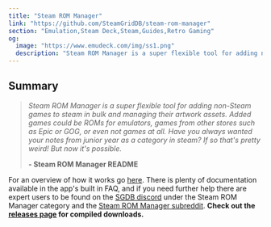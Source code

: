 ```yaml
---
title: "Steam ROM Manager"
link: "https://github.com/SteamGridDB/steam-rom-manager"
section: "Emulation,Steam Deck,Steam,Guides,Retro Gaming"
og:
  image: "https://www.emudeck.com/img/ss1.png"
  description: "Steam ROM Manager is a super flexible tool for adding non-Steam games to steam in bulk and managing their artwork assets."
---
```


## Summary

>*Steam ROM Manager is a super flexible tool for adding non-Steam games to steam in bulk and managing their artwork assets. Added games could be ROMs for emulators, games from other stores such as Epic or GOG, or even not games at all. Have you always wanted your notes from junior year as a category in steam? If so that's pretty weird! But now it's possible.*
>
>**- Steam ROM Manager README**

For an overview of how it works go [here](https://steamgriddb.github.io/steam-rom-manager/). There is plenty of documentation available in the app's built in FAQ, and if you need further help there are expert users to be found on the [SGDB discord](https://discord.gg/bnSVJrz) under the Steam ROM Manager category and the [Steam ROM Manager subreddit](https://www.reddit.com/r/SteamRomManager/). **Check out the [releases page](https://github.com/SteamGridDB/steam-rom-manager/releases) for compiled downloads.**
